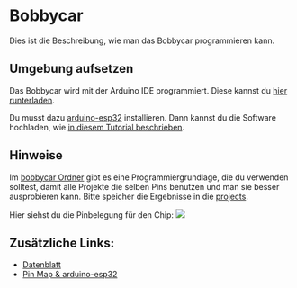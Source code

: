 Bobbycar
========

Dies ist die Beschreibung, wie man das Bobbycar programmieren kann.

Umgebung aufsetzen
------------------

Das Bobbycar wird mit der Arduino IDE programmiert.
Diese kannst du [hier runterladen][download-arduino].

Du musst dazu [arduino-esp32][arduino-esp32] installieren.
Dann kannst du die Software hochladen, wie [in diesem Tutorial beschrieben][esp-install].

Hinweise
--------

Im [bobbycar Ordner](bobbycar) gibt es eine Programmiergrundlage, die
du verwenden solltest, damit alle Projekte die selben Pins benutzen und
man sie besser ausprobieren kann.
Bitte speicher die Ergebnisse in die [projects][projects].

Hier siehst du die Pinbelegung für den Chip:
![](https://github.com/espressif/arduino-esp32/raw/master/docs/esp32_pinmap.png)


Zusätzliche Links:
------------------

- [Datenblatt](http://akizukidenshi.com/download/ds/espressifsystems/esp_wroom_32_datasheet_en.pdf)
- [Pin Map & arduino-esp32][arduino-esp32]

[download-arduino]: https://www.arduino.cc/en/Main/Software
[esp-install]: https://techtutorialsx.com/2017/06/05/esp-wroom-32-uploading-a-program-with-arduino-ide/
[projects]: https://github.com/CoderDojoPotsdam/projects/tree/master/Arduino/bobbycar
[arduino-esp32]: https://github.com/espressif/arduino-esp32#readme
